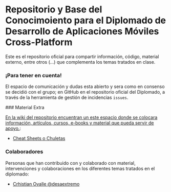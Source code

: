 # Repositorio y Base del Conocimoiento para el Diplomado de Desarrollo de Aplicaciones Móviles Cross-Platform

Este es el repositorio oficial para compartir información, código, material externo, entre otros (...) que complementa los temas tratados en clase.


### ¡Para tener en cuenta!

El espacio de comunicación y dudas esta abierto y sera como en consenso se decidió con el grupo; en GitHub en el repositorio oficial del Diplomado, a través de la herramienta de gestión de incidencias `issues`.


### Material Extra

[En la wiki del repositorio encuentran un este espacio donde se colocara información, artículos, cursos, e-books y material que pueda servir de apoyo.](http://bit.ly/diplomado-am-2-material):

- [Cheat Sheets o Chuletas](http://git.io/vvjdX)


### Colaboradores

Personas que han contribuido con y colaborado con material, intervenciones y colaboraciones en los diferentes temas tratados en el diplomado:

* [Crhistian Ovalle @desaextremo](https://github.com/desaextremo)

